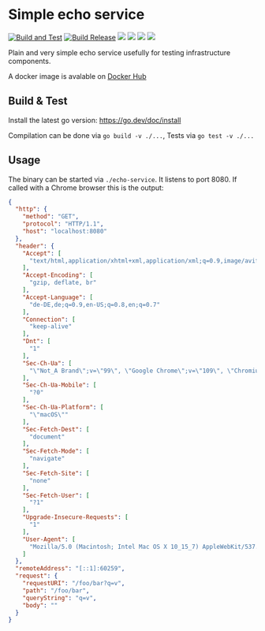 # Simple echo service

[![Build and Test](https://github.com/Afrouper/echo-service/actions/workflows/build.yml/badge.svg)](https://github.com/Afrouper/echo-service/actions/workflows/build.yml)
[![Build Release](https://github.com/Afrouper/echo-service/actions/workflows/release.yaml/badge.svg)](https://github.com/Afrouper/echo-service/actions/workflows/release.yaml)
[![](https://badgen.net/github/release/Afrouper/echo-service?icon=github)](https://github.com/Afrouper/echo-service/releases/latest)
![](https://badgen.net/github/releases/Afrouper/echo-service)
![](https://badgen.net/github/open-issues/Afrouper/echo-service)
![](https://badgen.net/github/license/Afrouper/echo-service)

Plain and very simple echo service usefully for testing infrastructure  components.

A docker image is avalable on [Docker Hub](https://hub.docker.com/repository/docker/afrouper/echo-service)

## Build & Test
Install the latest go version: https://go.dev/doc/install

Compilation can be done via `go build -v ./...`, Tests via `go test -v ./...`

## Usage
The binary can be started via `./echo-service`. It listens to port 8080. If called with a Chrome browser this is
the output: 
```json
{
  "http": {
    "method": "GET",
    "protocol": "HTTP/1.1",
    "host": "localhost:8080"
  },
  "header": {
    "Accept": [
      "text/html,application/xhtml+xml,application/xml;q=0.9,image/avif,image/webp,image/apng,*/*;q=0.8,application/signed-exchange;v=b3;q=0.9"
    ],
    "Accept-Encoding": [
      "gzip, deflate, br"
    ],
    "Accept-Language": [
      "de-DE,de;q=0.9,en-US;q=0.8,en;q=0.7"
    ],
    "Connection": [
      "keep-alive"
    ],
    "Dnt": [
      "1"
    ],
    "Sec-Ch-Ua": [
      "\"Not_A Brand\";v=\"99\", \"Google Chrome\";v=\"109\", \"Chromium\";v=\"109\""
    ],
    "Sec-Ch-Ua-Mobile": [
      "?0"
    ],
    "Sec-Ch-Ua-Platform": [
      "\"macOS\""
    ],
    "Sec-Fetch-Dest": [
      "document"
    ],
    "Sec-Fetch-Mode": [
      "navigate"
    ],
    "Sec-Fetch-Site": [
      "none"
    ],
    "Sec-Fetch-User": [
      "?1"
    ],
    "Upgrade-Insecure-Requests": [
      "1"
    ],
    "User-Agent": [
      "Mozilla/5.0 (Macintosh; Intel Mac OS X 10_15_7) AppleWebKit/537.36 (KHTML, like Gecko) Chrome/109.0.0.0 Safari/537.36"
    ]
  },
  "remoteAddress": "[::1]:60259",
  "request": {
    "requestURI": "/foo/bar?q=v",
    "path": "/foo/bar",
    "queryString": "q=v",
    "body": ""
  }
}
```